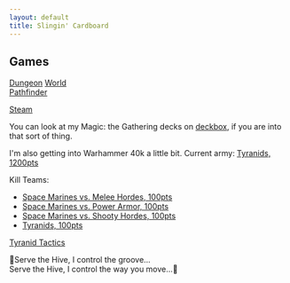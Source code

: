 ```yaml
---
layout: default
title: Slingin' Cardboard
---
```


## Games  

[Dungeon](http://www.dungeon-world.com/) [World](https://www.dungeonworldsrd.com/)  
[Pathfinder](https://www.d20pfsrd.com/)  

[Steam](https://steamcommunity.com/id/timburr2/)  

You can look at my Magic: the Gathering decks on [deckbox](https://deckbox.org/users/timburr), if you are into that sort of thing.  

I'm also getting into Warhammer 40k a little bit. Current army: [Tyranids, 1200pts](40kArmies/Tyranids_1200.html)   

Kill Teams:  
* [Space Marines vs. Melee Hordes, 100pts](40kArmies/SpaceMarinesKT_MeleeHorde.html)  
* [Space Marines vs. Power Armor, 100pts](40kArmies/SpaceMarinesKT_PowerArmor.html)  
* [Space Marines vs. Shooty Hordes, 100pts](40kArmies/SpaceMarinesKT_ShootyHorde.html)  
* [Tyranids, 100pts](40kArmies/TyranidsKT.html)   

[Tyranid Tactics](_ref/tyranids_tactics.html)  

&#127925;Serve the Hive, I control the groove...  
Serve the Hive, I control the way you move...&#127925;  